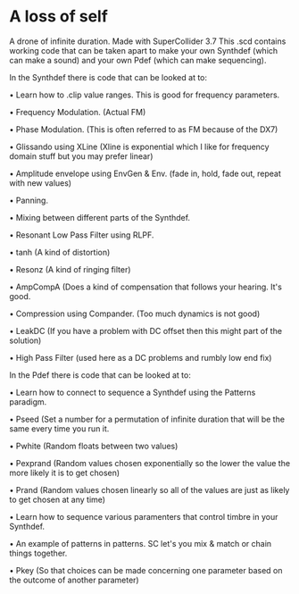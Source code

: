 # A loss of self
A drone of infinite duration.
Made with SuperCollider 3.7
This .scd contains working code that can be taken apart to make your own Synthdef (which can make a sound) and your own Pdef (which can make sequencing).

In the Synthdef there is code that can be looked at to: 

• Learn how to .clip value ranges. This is good for frequency parameters.

• Frequency Modulation. (Actual FM)

• Phase Modulation. (This is often referred to as FM because of the DX7)

• Glissando using XLine (Xline is exponential which I like for frequency domain stuff but you may prefer linear)

• Amplitude envelope using EnvGen & Env. (fade in, hold, fade out, repeat with new values)

• Panning.

• Mixing between different parts of the Synthdef.

• Resonant Low Pass Filter using RLPF.

• tanh (A kind of distortion)

• Resonz (A kind of ringing filter)

• AmpCompA (Does a kind of compensation that follows your hearing. It's good.

• Compression using Compander. (Too much dynamics is not good)

• LeakDC (If you have a problem with DC offset then this might part of the solution)

• High Pass Filter (used here as a DC problems and rumbly low end fix)


In the Pdef there is code that can be looked at to:

• Learn how to connect to sequence a Synthdef using the Patterns paradigm.

• Pseed (Set a number for a permutation of infinite duration that will be the same every time you run it.

• Pwhite (Random floats between two values)

• Pexprand (Random values chosen exponentially so the lower the value the more likely it is to get chosen)

• Prand (Random values chosen linearly so all of the values are just as likely to get chosen at any time)

• Learn how to sequence various paramenters that control timbre in your Synthdef.

• An example of patterns in patterns. SC let's you mix & match or chain things together.

• Pkey (So that choices can be made concerning one parameter based on the outcome of another parameter)
